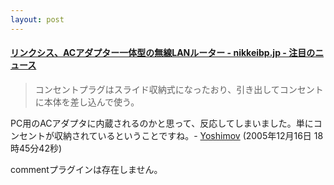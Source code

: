 ```yaml
---
layout: post
---
```

<h4><a href="http://nikkeibp.jp/wcs/leaf/CID/onair/jp/flash_rss/418175">リンクシス、ACアダプター一体型の無線LANルーター - nikkeibp.jp - 注目のニュース</a></h4>
<blockquote><p>コンセントプラグはスライド収納式になったおり、引き出してコンセントに本体を差し込んで使う。</p>
</blockquote>
<p>PC用のACアダプタに内蔵されるのかと思って、反応してしまいました。単にコンセントが収納されているということですね。- <a href="/?page=Yoshimov" class="wikipage">Yoshimov</a> (2005年12月16日 18時45分42秒)</p>
<p><span class="error">commentプラグインは存在しません。</span> </p>
